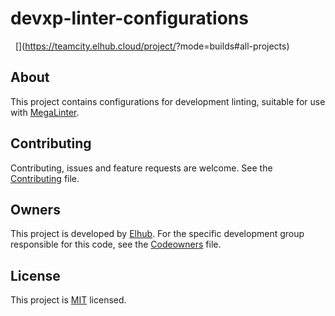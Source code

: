# devxp-linter-configurations

[<img src="https://img.shields.io/badge/repo-bitbucket-blue" alt="">](<!--TODO Add repository url here -->)
[<img src="https://img.shields.io/badge/issues-jira-orange" alt="">](https://jira.elhub.cloud/issues/?jql=project%20%3D%20%22Team%20Dev%22%20AND%20component%20%3D%20devxp-lint-configuration%20AND%20status%20!%3D%20Done)
[<img src="https://teamcity.elhub.cloud/app/rest/builds/buildType:(id:<!--TODO Add teamcity project ID-->_AutoRelease)/statusIcon" alt="">](https://teamcity.elhub.cloud/project/<!--TODO Add teamcity project ID-->?mode=builds#all-projects)
[<img src="https://sonar.elhub.cloud/api/project_badges/measure?project=no.elhub.devxp%3Adevxp-lint-configuration&metric=alert_status" alt="">](https://sonar.elhub.cloud/dashboard?id=no.elhub.devxp%3Adevxp-lint-configuration)
[<img src="https://sonar.elhub.cloud/api/project_badges/measure?project=no.elhub.devxp%3Adevxp-lint-configuration&metric=ncloc" alt="">](https://sonar.elhub.cloud/dashboard?id=no.elhub.devxp%3Adevxp-lint-configuration)
[<img src="https://sonar.elhub.cloud/api/project_badges/measure?project=no.elhub.devxp%3Adevxp-lint-configuration&metric=bugs" alt="">](https://sonar.elhub.cloud/dashboard?id=no.elhub.devxp%3Adevxp-lint-configuration)
[<img src="https://sonar.elhub.cloud/api/project_badges/measure?project=no.elhub.devxp%3Adevxp-lint-configuration&metric=vulnerabilities" alt="">](https://sonar.elhub.cloud/dashboard?id=no.elhub.devxp%3Adevxp-lint-configuration)
[<img src="https://sonar.elhub.cloud/api/project_badges/measure?project=no.elhub.devxp%3Adevxp-lint-configuration&metric=coverage" alt="">](https://sonar.elhub.cloud/dashboard?id=no.elhub.devxp%3Adevxp-lint-configuration)

## About

This project contains configurations for development linting, suitable for use with [MegaLinter](https://github.com/oxsecurity/megalinter).

## Contributing

Contributing, issues and feature requests are welcome. See the
[Contributing](https://link-to/CONTRIBUTING.md) file.

## Owners

This project is developed by [Elhub](https://wwww.elhub.no). For the specific development group responsible for this
code, see the [Codeowners](https://link-to/CODEOWNERS) file.

## License

This project is [MIT](https://github.com/elhub/ansible-collection-wsl/blob/main/LICENSE.md) licensed.
